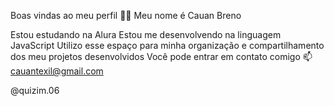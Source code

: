 Boas vindas ao meu perfil 💙💙
Meu nome é Cauan Breno

Estou estudando na Alura
Estou me desenvolvendo na linguagem JavaScript
Utilizo esse espaço para minha organização e compartilhamento dos meu projetos desenvolvidos
Você pode entrar em contato comigo 📫
cauantexil@gmail.com

@quizim.06
